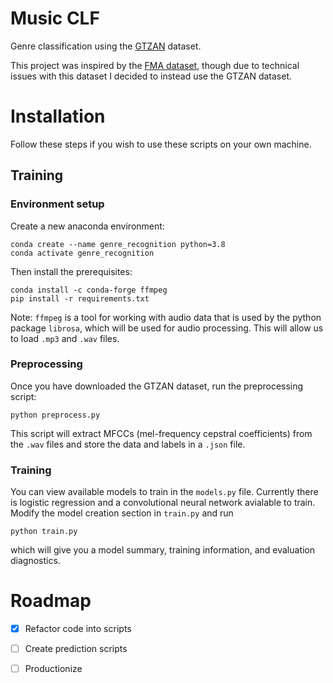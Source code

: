 # Music CLF
Genre classification using the [GTZAN](http://marsyas.info/downloads/datasets.html) dataset.

This project was inspired by the [FMA dataset](https://github.com/mdeff/fma), though due to 
technical issues with this dataset I decided to instead use the GTZAN dataset.

# Installation

Follow these steps if you wish to use these scripts on your own machine.

## Training

### Environment setup

Create a new anaconda environment:

	conda create --name genre_recognition python=3.8
	conda activate genre_recognition

Then install the prerequisites:

	conda install -c conda-forge ffmpeg
	pip install -r requirements.txt

Note: `ffmpeg` is a tool for working with audio data that is used by the python package `librosa`, which will be used for audio processing.
This will allow us to load `.mp3` and `.wav` files.

### Preprocessing

Once you have downloaded the GTZAN dataset, run the preprocessing script:

	python preprocess.py

This script will extract MFCCs (mel-frequency cepstral coefficients) from the `.wav` files and store the 
data and labels in a `.json` file.

### Training

You can view available models to train in the `models.py` file.
Currently there is logistic regression and a convolutional neural network avialable to train.
Modify the model creation section in `train.py` and run

	python train.py

which will give you a model summary, training information, and evaluation diagnostics.



# Roadmap

- [x] Refactor code into scripts
- [ ] Create prediction scripts
- [ ] Productionize


